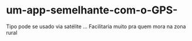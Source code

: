 # um-app-semelhante-com-o-GPS-
Tipo pode se usado via satélite ... Facilitaria muito pra quem mora na zona rural 

